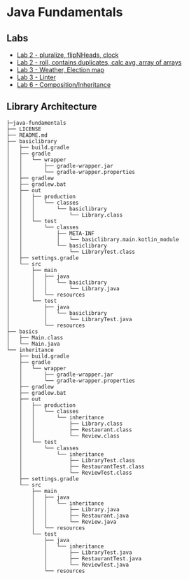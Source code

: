 # Java Fundamentals

## Labs
- [Lab 2 - pluralize, flipNHeads, clock](https://github.com/KKetter/java-fundamentals/blob/master/basics/Main.java)
- [Lab 2 - roll, contains duplicates, calc avg, array of arrays](https://github.com/KKetter/java-fundamentals/blob/Lab02-Setup/basiclibrary/src/main/java/basiclibrary/Library.java)
- [Lab 3 - Weather, Election map ](https://github.com/KKetter/java-fundamentals/blob/Lab03/basiclibrary/src/main/java/basiclibrary/Library.java)
- [Lab 3 - Linter]()
- [Lab 6 - Composition/Inheritance](https://github.com/KKetter/java-fundamentals/tree/master/inheritance/src/main/java/inheritance)

## Library Architecture
```
├─java-fundamentals
├── LICENSE
├── README.md
├── basiclibrary
│   ├── build.gradle
│   ├── gradle
│   │   └── wrapper
│   │       ├── gradle-wrapper.jar
│   │       └── gradle-wrapper.properties
│   ├── gradlew
│   ├── gradlew.bat
│   ├── out
│   │   ├── production
│   │   │   └── classes
│   │   │       └── basiclibrary
│   │   │           └── Library.class
│   │   └── test
│   │       └── classes
│   │           ├── META-INF
│   │           │   └── basiclibrary.main.kotlin_module
│   │           └── basiclibrary
│   │               └── LibraryTest.class
│   ├── settings.gradle
│   └── src
│       ├── main
│       │   ├── java
│       │   │   └── basiclibrary
│       │   │       └── Library.java
│       │   └── resources
│       └── test
│           ├── java
│           │   └── basiclibrary
│           │       └── LibraryTest.java
│           └── resources
├── basics
│   ├── Main.class
│   └── Main.java
└── inheritance
    ├── build.gradle
    ├── gradle
    │   └── wrapper
    │       ├── gradle-wrapper.jar
    │       └── gradle-wrapper.properties
    ├── gradlew
    ├── gradlew.bat
    ├── out
    │   ├── production
    │   │   └── classes
    │   │       └── inheritance
    │   │           ├── Library.class
    │   │           ├── Restaurant.class
    │   │           └── Review.class
    │   └── test
    │       └── classes
    │           └── inheritance
    │               ├── LibraryTest.class
    │               ├── RestaurantTest.class
    │               └── ReviewTest.class
    ├── settings.gradle
    └── src
        ├── main
        │   ├── java
        │   │   └── inheritance
        │   │       ├── Library.java
        │   │       ├── Restaurant.java
        │   │       └── Review.java
        │   └── resources
        └── test
            ├── java
            │   └── inheritance
            │       ├── LibraryTest.java
            │       ├── RestaurantTest.java
            │       └── ReviewTest.java
            └── resources
```